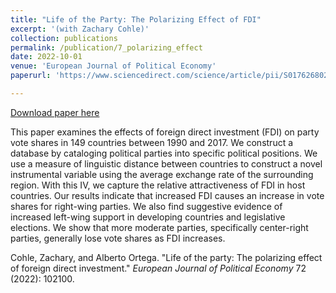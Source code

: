 ```yaml
---
title: "Life of the Party: The Polarizing Effect of FDI" 
excerpt: '(with Zachary Cohle)'
collection: publications
permalink: /publication/7_polarizing_effect
date: 2022-10-01
venue: 'European Journal of Political Economy'
paperurl: 'https://www.sciencedirect.com/science/article/pii/S0176268021000860?casa_token=cBAOfkzvBh0AAAAA:t7Mw1ATuw5_U-sS-5CVUQ6Yt2v7enfkYc9kQhIT-J9fWFhuWWqoVzUgKWUpJ6h5Spi23dJlIxg'

---
```


[Download paper here](https://www.sciencedirect.com/science/article/pii/S0176268021000860?casa_token=cBAOfkzvBh0AAAAA:t7Mw1ATuw5_U-sS-5CVUQ6Yt2v7enfkYc9kQhIT-J9fWFhuWWqoVzUgKWUpJ6h5Spi23dJlIxg)

This paper examines the effects of foreign direct investment (FDI) on party vote shares in 149 countries between 1990 and 2017. We construct a database by cataloging political parties into specific political positions. We use a measure of linguistic distance between countries to construct a novel instrumental variable using the average exchange rate of the surrounding region. With this IV, we capture the relative attractiveness of FDI in host countries. Our results indicate that increased FDI causes an increase in vote shares for right-wing parties. We also find suggestive evidence of increased left-wing support in developing countries and legislative elections. We show that more moderate parties, specifically center-right parties, generally lose vote shares as FDI increases.

Cohle, Zachary, and Alberto Ortega. "Life of the party: The polarizing effect of foreign direct investment." <i>European Journal of Political Economy</i> 72 (2022): 102100.
